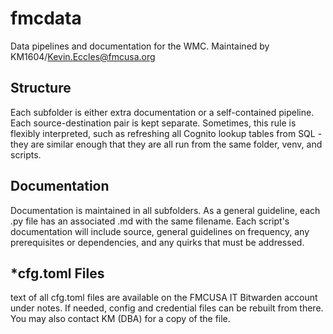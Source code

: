 # fmcdata
Data pipelines and documentation for the WMC. Maintained by KM1604/Kevin.Eccles@fmcusa.org

## Structure
Each subfolder is either extra documentation or a self-contained pipeline. Each source-destination pair is kept separate. Sometimes, this rule is flexibly interpreted, such as refreshing all Cognito lookup tables from SQL - they are similar enough that they are all run from the same folder, venv, and scripts.

## Documentation
Documentation is maintained in all subfolders. As a general guideline, each .py file has an associated .md with the same filename. Each script's documentation will include source, general guidelines on frequency, any prerequisites or dependencies, and any quirks that must be addressed.

## *cfg.toml Files
text of all cfg.toml files are available on the FMCUSA IT Bitwarden account under notes. If needed, config and credential files can be rebuilt from there. You may also contact KM (DBA) for a copy of the file.